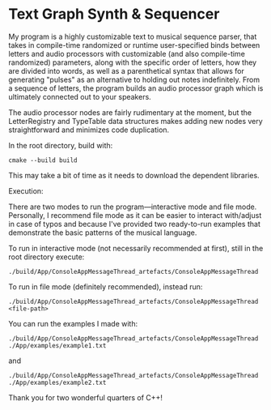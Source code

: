 # Text Graph Synth & Sequencer

My program is a highly customizable text to musical sequence parser, that takes
in compile-time randomized or runtime user-specified binds between letters and
audio processors with customizable (and also compile-time randomized) parameters,
along with the specific order of letters, how they are divided into words, as well
as a parenthetical syntax that allows for generating "pulses" as an alternative to
holding out notes indefinitely. From a sequence of letters, the program builds an
audio processor graph which is ultimately connected out to your speakers.

The audio processor nodes are fairly rudimentary at the moment, but the LetterRegistry
and TypeTable data structures makes adding new nodes very straightforward and minimizes
code duplication.

In the root directory, build with:
```
cmake --build build
```
This may take a bit of time as it needs to download the dependent libraries.

Execution:

There are two modes to run the program—interactive mode and file mode. Personally,
I recommend file mode as it can be easier to interact with/adjust in case of typos
and because I've provided two ready-to-run examples that demonstrate the basic
patterns of the musical language.

To run in interactive mode (not necessarily recommended at first), still in the 
root directory execute:
```
./build/App/ConsoleAppMessageThread_artefacts/ConsoleAppMessageThread
```

To run in file mode (definitely recommended), instead run:
```
./build/App/ConsoleAppMessageThread_artefacts/ConsoleAppMessageThread <file-path>
```

You can run the examples I made with:
```
./build/App/ConsoleAppMessageThread_artefacts/ConsoleAppMessageThread ./App/examples/example1.txt
```
and
```
./build/App/ConsoleAppMessageThread_artefacts/ConsoleAppMessageThread ./App/examples/example2.txt
```

Thank you for two wonderful quarters of C++!

